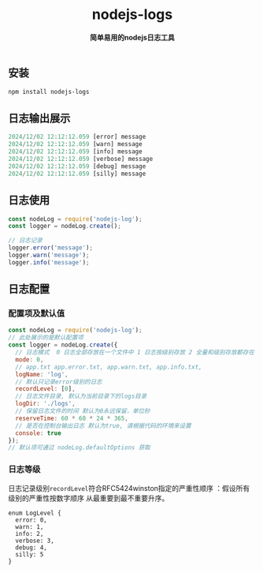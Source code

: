 <div align="center">
  <h1>nodejs-logs</h1>
  <strong>简单易用的nodejs日志工具</strong>
</div>
<br/>

## 安装
```bash
npm install nodejs-logs
```
## 日志输出展示
```js
2024/12/02 12:12:12.059 [error] message
2024/12/02 12:12:12.059 [warn] message
2024/12/02 12:12:12.059 [info] message
2024/12/02 12:12:12.059 [verbose] message
2024/12/02 12:12:12.059 [debug] message
2024/12/02 12:12:12.059 [silly] message
```

## 日志使用

```js
const nodeLog = require('nodejs-log');
const logger = nodeLog.create();

// 日志记录
logger.error('message');
logger.warn('message');
logger.info('message');

```

## 日志配置
### 配置项及默认值
```js
const nodeLog = require('nodejs-log');
// 此处展示的是默认配置项
const logger = nodeLog.create({
  // 日志模式  0 日志全部存放在一个文件中 1 日志按级别存放 2 全量和级别存放都存在
  mode: 0, 
  // app.txt app.error.txt, app.warn.txt, app.info.txt,
  logName: 'log',
  // 默认只记录error级别的日志
  recordLevel: [0], 
  // 日志文件目录, 默认为当前目录下的logs目录
  logDir: './logs',
  // 保留日志文件的时间 默认为0永远保留，单位秒
  reserveTime: 60 * 60 * 24 * 365,
  // 是否在控制台输出日志 默认为true, 请根据代码的环境来设置
  console: true
});
// 默认项可通过 nodeLog.defaultOptions 获取
```
### 日志等级
日志记录级别`recordLevel`符合RFC5424winston指定的严重性顺序 ：假设所有级别的严重性按数字顺序 从最重要到最不重要升序。
```
enum LogLevel {
  error: 0,
  warn: 1,
  info: 2,
  verbose: 3,
  debug: 4,
  silly: 5
}
```
